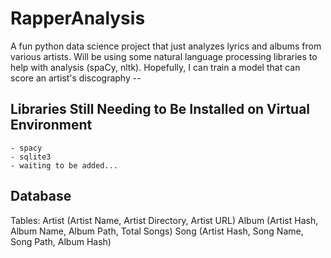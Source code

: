 # RapperAnalysis
A fun python data science project that just analyzes lyrics and albums from various artists.
Will be using some natural language processing libraries to help with analysis (spaCy, nltk). 
Hopefully, I can train a model that can score an artist's discography --

## Libraries Still Needing to Be Installed on Virtual Environment
    - spacy
    - sqlite3
    - waiting to be added...

## Database
Tables:
    Artist
        (Artist Name, Artist Directory, Artist URL)
    Album
        (Artist Hash, Album Name, Album Path, Total Songs)
    Song
        (Artist Hash, Song Name, Song Path, Album Hash)  
    